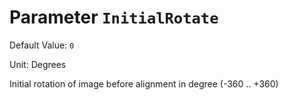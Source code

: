 # Parameter `InitialRotate`
Default Value: `0`

Unit: Degrees

Initial rotation of image before alignment in degree (-360 .. +360)
